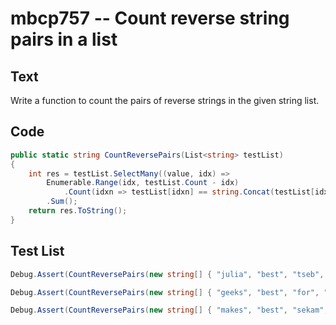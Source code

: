 # mbcp757 -- Count reverse string pairs in a list

## Text

Write a function to count the pairs of reverse strings in the given string list.

## Code

```csharp
public static string CountReversePairs(List<string> testList)
{
    int res = testList.SelectMany((value, idx) => 
        Enumerable.Range(idx, testList.Count - idx)
            .Count(idxn => testList[idxn] == string.Concat(testList[idx].Reverse())))
        .Sum();
    return res.ToString();
}
```

## Test List

```csharp
Debug.Assert(CountReversePairs(new string[] { "julia", "best", "tseb", "for", "ailuj" }) == 2);
```

```csharp
Debug.Assert(CountReversePairs(new string[] { "geeks", "best", "for", "skeeg" }) == '1');
```

```csharp
Debug.Assert(CountReversePairs(new string[] { "makes", "best", "sekam", "for", "rof" }) == "2");
```
